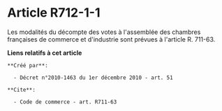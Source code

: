 # Article R712-1-1

Les modalités du décompte des votes à l'assemblée des chambres françaises de commerce et d'industrie sont prévues à l'article
R. 711-63.

**Liens relatifs à cet article**

	**Créé par**:

	  - Décret n°2010-1463 du 1er décembre 2010 - art. 51

	**Cite**:

	  - Code de commerce - art. R711-63
